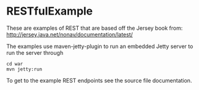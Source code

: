 RESTfulExample
==============

These are examples of REST that are based off the Jersey book from:
http://jersey.java.net/nonav/documentation/latest/

The examples use maven-jetty-plugin to run an embedded Jetty server to run the server through

```
cd war
mvn jetty:run
```

To get to the example REST endpoints see the source file documentation.
